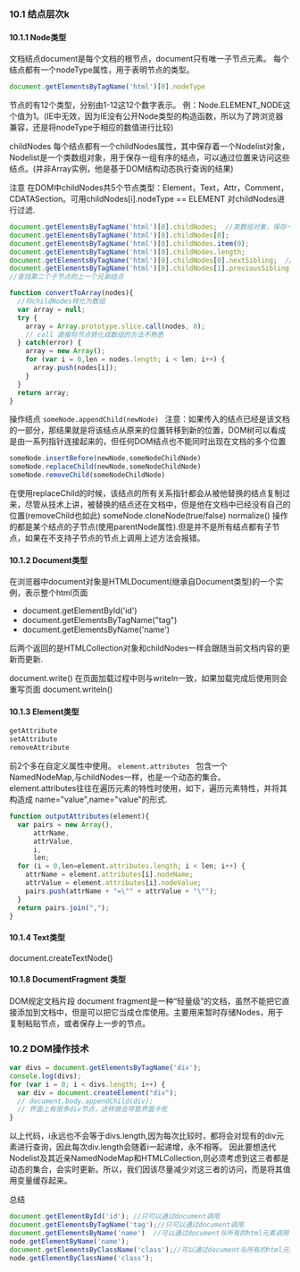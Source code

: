 ### 10.1 结点层次k

#### 10.1.1 Node类型

文档结点document是每个文档的根节点，document只有唯一子节点元素。 
每个结点都有一个nodeType属性，用于表明节点的类型。

~~~js
document.getElementsByTagName('html')[0].nodeType
~~~

节点的有12个类型，分别由1-12这12个数字表示。 
例：Node.ELEMENT_NODE这个值为1。(IE中无效，因为IE没有公开Node类型的构造函数，所以为了跨浏览器兼容，还是将nodeType于相应的数值进行比较)

childNodes
每个结点都有一个childNodes属性，其中保存着一个Nodelist对象，Nodelist是一个类数组对象，用于保存一组有序的结点，可以通过位置来访问这些结点。(并非Array实例，他是基于DOM结构动态执行查询的结果)

注意 
在DOM中childNodes共5个节点类型：Element，Text，Attr，Comment，CDATASection。可用childNodes[i].nodeType == ELEMENT 对childNodes进行过滤.

```js
document.getElementsByTagName('html')[0].childNodes;  //类数组对象，保存一组有序的节点
document.getElementsByTagName('html')[0].childNodes[0];
document.getElementsByTagName('html')[0].childNodes.item(0);
document.getElementsByTagName('html')[0].childNodes.length;
document.getElementsByTagName('html')[0].childNodes[0].nextSibling;  //查找第一个子节点的下一个兄弟结点
document.getElementsByTagName('html')[0].childNodes[1].previousSibling;
//查找第二个子节点的上一个兄弟结点

function convertToArray(nodes){
  //将childNodes转化为数组
  var array = null;
  try {
    array = Array.prototype.slice.call(nodes, 0);
    // call 直接将节点转化成数组的方法不熟悉
  } catch(error) {
    array = new Array();
    for (var i = 0,len = nodes.length; i < len; i++) {
      array.push(nodes[i]);
    }
  }
  return array;
}
```

操作结点
`someNode.appendChild(newNode) `
注意：如果传入的结点已经是该文档的一部分，那结果就是将该结点从原来的位置转移到新的位置，DOM树可以看成是由一系列指针连接起来的，但任何DOM结点也不能同时出现在文档的多个位置

~~~js
someNode.insertBefore(newNode,someNodeChildNode)
someNode.replaceChild(newNode,someNodeChildNode)
someNode.removeChild(someNodeChildNode) 
~~~

在使用replaceChild的时候，该结点的所有关系指针都会从被他替换的结点复制过来，尽管从技术上讲，被替换的结点还在文档中，但是他在文档中已经没有自己的位置(removeChild也如此)
someNode.cloneNode(true/false)
normalize()
操作的都是某个结点的子节点(使用parentNode属性).但是并不是所有结点都有子节点，如果在不支持子节点的节点上调用上述方法会报错。

#### 10.1.2 Document类型

在浏览器中document对象是HTMLDocument(继承自Document类型)的一个实例，表示整个html页面 

- document.getElementById('id') 
- document.getElementsByTagName("tag") 
- document.getElementsByName('name')

后两个返回的是HTMLCollection对象和childNodes一样会跟随当前文档内容的更新而更新.

document.write() 在页面加载过程中则与writeln一致，如果加载完成后使用则会重写页面
document.writeln()

#### 10.1.3 Element类型

~~~js
getAttribute
setAttribute
removeAttribute
~~~

前2个多在自定义属性中使用。 
`element.attributes `
包含一个NamedNodeMap,与childNodes一样，也是一个动态的集合。 
element.attributes往往在遍历元素的特性时使用，如下，遍历元素特性，并将其构造成 
name="value",name="value"的形式.

```js
function outputAttributes(element){
  var pairs = new Array(),
      attrName,
      attrValue,
      i,
      len;
  for (i = 0,len=element.attributes.length; i < len; i++) {
    attrName = element.attributes[i].nodeName;
    attrValue = element.attributes[i].nodeValue;
    pairs.push(attrName + "=\"" + attrValue + "\"");
  }
  return pairs.join(",");
}
```

#### 10.1.4 Text类型

document.createTextNode()

#### 10.1.8 DocumentFragment 类型

DOM规定文档片段 document fragment是一种“轻量级”的文档，虽然不能把它直接添加到文档中，但是可以把它当成仓库使用。主要用来暂时存储Nodes，用于复制粘贴节点，或者保存上一步的节点。



### 10.2 DOM操作技术

```js
var divs = document.getElementsByTagName('div');
console.log(divs);
for (var i = 0; i < divs.length; i++) {
  var div = document.createElement("div");
  // document.body.appendChild(div);
  // 界面上有很多div节点，这样做会导致界面卡死
}
```

以上代码，i永远也不会等于divs.length,因为每次比较时，都将会对现有的div元素进行查询，因此每次div.length会随着i一起递增，永不相等。 
因此要想迭代Nodelist及其近亲NamedNodeMap和HTMLCollection,则必须考虑到这三者都是动态的集合，会实时更新。所以，我们因该尽量减少对这三者的访问，而是将其值用变量缓存起来。

总结

~~~js
document.getElementById('id'); //只可以通过document调用
document.getElementsByTagName('tag');//只可以通过document调用
document.getElementsByName('name')  //可以通过document与所有的html元素调用
node.getElementByName('name');
document.getElementsByClassName('class');//可以通过document与所有的html元素调用
node.getElementByClassName('class');
~~~


